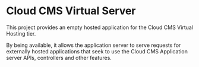 Cloud CMS Virtual Server
============================

This project provides an empty hosted application for the Cloud CMS Virtual Hosting tier.  

By being available, it allows the application server to serve requests for externally hosted applications that seek to use the Cloud CMS Application server APIs, controllers and other features.
